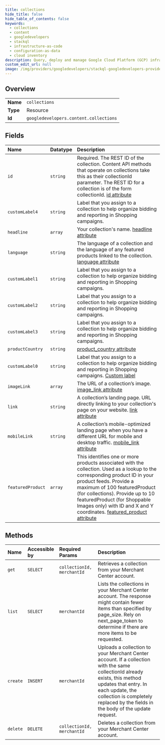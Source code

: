 ```yaml
---
title: collections
hide_title: false
hide_table_of_contents: false
keywords:
  - collections
  - content
  - googledevelopers    
  - stackql
  - infrastructure-as-code
  - configuration-as-data
  - cloud inventory
description: Query, deploy and manage Google Cloud Platform (GCP) infrastructure and resources using SQL
custom_edit_url: null
image: /img/providers/googledevelopers/stackql-googledevelopers-provider-featured-image.png
---
```

  
    

## Overview
<table><tbody>
<tr><td><b>Name</b></td><td><code>collections</code></td></tr>
<tr><td><b>Type</b></td><td>Resource</td></tr>
<tr><td><b>Id</b></td><td><code>googledevelopers.content.collections</code></td></tr>
</tbody></table>

## Fields
| Name | Datatype | Description |
|:-----|:---------|:------------|
| `id` | `string` | Required. The REST ID of the collection. Content API methods that operate on collections take this as their collectionId parameter. The REST ID for a collection is of the form collectionId. [id attribute](https://support.google.com/merchants/answer/9649290) |
| `customLabel4` | `string` | Label that you assign to a collection to help organize bidding and reporting in Shopping campaigns. |
| `headline` | `array` | Your collection's name. [headline attribute](https://support.google.com/merchants/answer/9673580) |
| `language` | `string` | The language of a collection and the language of any featured products linked to the collection. [language attribute](https://support.google.com/merchants/answer/9673781) |
| `customLabel1` | `string` | Label that you assign to a collection to help organize bidding and reporting in Shopping campaigns. |
| `customLabel2` | `string` | Label that you assign to a collection to help organize bidding and reporting in Shopping campaigns. |
| `customLabel3` | `string` | Label that you assign to a collection to help organize bidding and reporting in Shopping campaigns. |
| `productCountry` | `string` | [product_country attribute](https://support.google.com/merchants/answer/9674155) |
| `customLabel0` | `string` | Label that you assign to a collection to help organize bidding and reporting in Shopping campaigns. [Custom label](https://support.google.com/merchants/answer/9674217) |
| `imageLink` | `array` | The URL of a collection’s image. [image_link attribute](https://support.google.com/merchants/answer/9703236) |
| `link` | `string` | A collection’s landing page. URL directly linking to your collection's page on your website. [link attribute](https://support.google.com/merchants/answer/9673983) |
| `mobileLink` | `string` | A collection’s mobile-optimized landing page when you have a different URL for mobile and desktop traffic. [mobile_link attribute](https://support.google.com/merchants/answer/9646123) |
| `featuredProduct` | `array` | This identifies one or more products associated with the collection. Used as a lookup to the corresponding product ID in your product feeds. Provide a maximum of 100 featuredProduct (for collections). Provide up to 10 featuredProduct (for Shoppable Images only) with ID and X and Y coordinates. [featured_product attribute](https://support.google.com/merchants/answer/9703736) |
## Methods
| Name | Accessible by | Required Params | Description |
|:-----|:--------------|:----------------|:------------|
| `get` | `SELECT` | `collectionId, merchantId` | Retrieves a collection from your Merchant Center account. |
| `list` | `SELECT` | `merchantId` | Lists the collections in your Merchant Center account. The response might contain fewer items than specified by page_size. Rely on next_page_token to determine if there are more items to be requested. |
| `create` | `INSERT` | `merchantId` | Uploads a collection to your Merchant Center account. If a collection with the same collectionId already exists, this method updates that entry. In each update, the collection is completely replaced by the fields in the body of the update request. |
| `delete` | `DELETE` | `collectionId, merchantId` | Deletes a collection from your Merchant Center account. |
